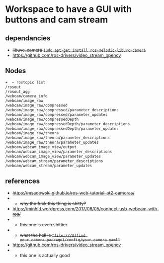 # Workspace to have a GUI with buttons and cam stream
## dependancies
* ~~libuvc_camera `sudo apt-get install ros-melodic-libuvc-camera`~~
* https://github.com/ros-drivers/video_stream_opencv

## Nodes
```Bash 
➜  ~ rostopic list
/rosout
/rosout_agg
/webcam/camera_info
/webcam/image_raw
/webcam/image_raw/compressed
/webcam/image_raw/compressed/parameter_descriptions
/webcam/image_raw/compressed/parameter_updates
/webcam/image_raw/compressedDepth
/webcam/image_raw/compressedDepth/parameter_descriptions
/webcam/image_raw/compressedDepth/parameter_updates
/webcam/image_raw/theora
/webcam/image_raw/theora/parameter_descriptions
/webcam/image_raw/theora/parameter_updates
/webcam/webcam_image_view/output
/webcam/webcam_image_view/parameter_descriptions
/webcam/webcam_image_view/parameter_updates
/webcam/webcam_stream/parameter_descriptions
/webcam/webcam_stream/parameter_updates
```

## references
* ~~https://msadowski.github.io/ros-web-tutorial-pt2-cameras/~~
* * ~~why the fuck this thing is shitty?~~
* ~~https://minhld.wordpress.com/2017/06/05/connect-usb-webcam-with-ros/~~
* * ~~this one is even shittier~~
* * ~~what the hell is `"file:///$(find your_camera_package)/config/your_camera.yaml"`~~
* https://github.com/ros-drivers/video_stream_opencv
* * this one is actually good